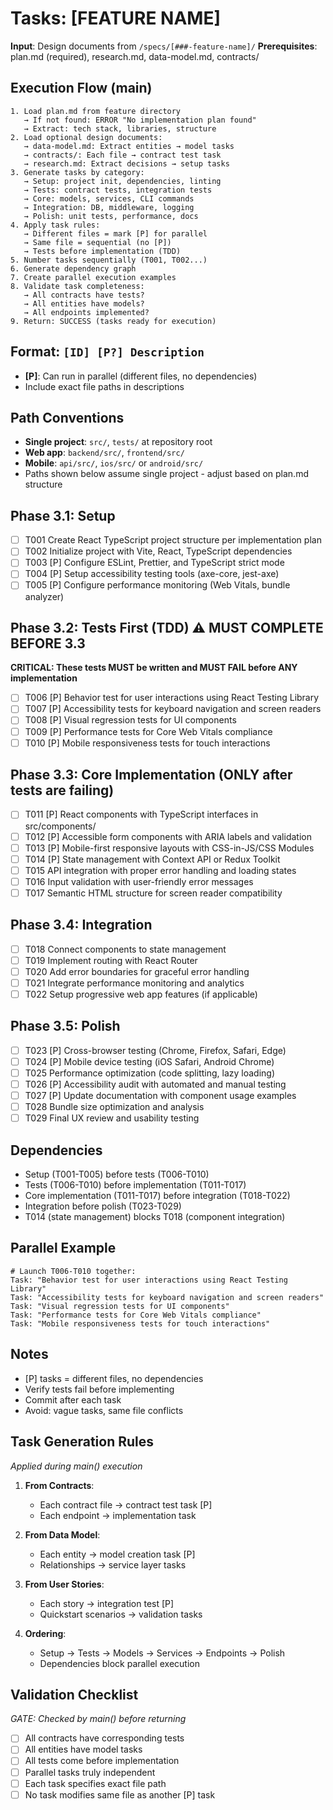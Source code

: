 # Tasks: [FEATURE NAME]

**Input**: Design documents from `/specs/[###-feature-name]/`
**Prerequisites**: plan.md (required), research.md, data-model.md, contracts/

## Execution Flow (main)
```
1. Load plan.md from feature directory
   → If not found: ERROR "No implementation plan found"
   → Extract: tech stack, libraries, structure
2. Load optional design documents:
   → data-model.md: Extract entities → model tasks
   → contracts/: Each file → contract test task
   → research.md: Extract decisions → setup tasks
3. Generate tasks by category:
   → Setup: project init, dependencies, linting
   → Tests: contract tests, integration tests
   → Core: models, services, CLI commands
   → Integration: DB, middleware, logging
   → Polish: unit tests, performance, docs
4. Apply task rules:
   → Different files = mark [P] for parallel
   → Same file = sequential (no [P])
   → Tests before implementation (TDD)
5. Number tasks sequentially (T001, T002...)
6. Generate dependency graph
7. Create parallel execution examples
8. Validate task completeness:
   → All contracts have tests?
   → All entities have models?
   → All endpoints implemented?
9. Return: SUCCESS (tasks ready for execution)
```

## Format: `[ID] [P?] Description`
- **[P]**: Can run in parallel (different files, no dependencies)
- Include exact file paths in descriptions

## Path Conventions
- **Single project**: `src/`, `tests/` at repository root
- **Web app**: `backend/src/`, `frontend/src/`
- **Mobile**: `api/src/`, `ios/src/` or `android/src/`
- Paths shown below assume single project - adjust based on plan.md structure

## Phase 3.1: Setup
- [ ] T001 Create React TypeScript project structure per implementation plan
- [ ] T002 Initialize project with Vite, React, TypeScript dependencies
- [ ] T003 [P] Configure ESLint, Prettier, and TypeScript strict mode
- [ ] T004 [P] Setup accessibility testing tools (axe-core, jest-axe)
- [ ] T005 [P] Configure performance monitoring (Web Vitals, bundle analyzer)

## Phase 3.2: Tests First (TDD) ⚠️ MUST COMPLETE BEFORE 3.3
**CRITICAL: These tests MUST be written and MUST FAIL before ANY implementation**
- [ ] T006 [P] Behavior test for user interactions using React Testing Library
- [ ] T007 [P] Accessibility tests for keyboard navigation and screen readers
- [ ] T008 [P] Visual regression tests for UI components
- [ ] T009 [P] Performance tests for Core Web Vitals compliance
- [ ] T010 [P] Mobile responsiveness tests for touch interactions

## Phase 3.3: Core Implementation (ONLY after tests are failing)
- [ ] T011 [P] React components with TypeScript interfaces in src/components/
- [ ] T012 [P] Accessible form components with ARIA labels and validation
- [ ] T013 [P] Mobile-first responsive layouts with CSS-in-JS/CSS Modules
- [ ] T014 [P] State management with Context API or Redux Toolkit
- [ ] T015 API integration with proper error handling and loading states
- [ ] T016 Input validation with user-friendly error messages
- [ ] T017 Semantic HTML structure for screen reader compatibility

## Phase 3.4: Integration
- [ ] T018 Connect components to state management
- [ ] T019 Implement routing with React Router
- [ ] T020 Add error boundaries for graceful error handling
- [ ] T021 Integrate performance monitoring and analytics
- [ ] T022 Setup progressive web app features (if applicable)

## Phase 3.5: Polish
- [ ] T023 [P] Cross-browser testing (Chrome, Firefox, Safari, Edge)
- [ ] T024 [P] Mobile device testing (iOS Safari, Android Chrome)
- [ ] T025 Performance optimization (code splitting, lazy loading)
- [ ] T026 [P] Accessibility audit with automated and manual testing
- [ ] T027 [P] Update documentation with component usage examples
- [ ] T028 Bundle size optimization and analysis
- [ ] T029 Final UX review and usability testing

## Dependencies
- Setup (T001-T005) before tests (T006-T010)
- Tests (T006-T010) before implementation (T011-T017)
- Core implementation (T011-T017) before integration (T018-T022)
- Integration before polish (T023-T029)
- T014 (state management) blocks T018 (component integration)

## Parallel Example
```
# Launch T006-T010 together:
Task: "Behavior test for user interactions using React Testing Library"
Task: "Accessibility tests for keyboard navigation and screen readers"
Task: "Visual regression tests for UI components"
Task: "Performance tests for Core Web Vitals compliance"
Task: "Mobile responsiveness tests for touch interactions"
```

## Notes
- [P] tasks = different files, no dependencies
- Verify tests fail before implementing
- Commit after each task
- Avoid: vague tasks, same file conflicts

## Task Generation Rules
*Applied during main() execution*

1. **From Contracts**:
   - Each contract file → contract test task [P]
   - Each endpoint → implementation task
   
2. **From Data Model**:
   - Each entity → model creation task [P]
   - Relationships → service layer tasks
   
3. **From User Stories**:
   - Each story → integration test [P]
   - Quickstart scenarios → validation tasks

4. **Ordering**:
   - Setup → Tests → Models → Services → Endpoints → Polish
   - Dependencies block parallel execution

## Validation Checklist
*GATE: Checked by main() before returning*

- [ ] All contracts have corresponding tests
- [ ] All entities have model tasks
- [ ] All tests come before implementation
- [ ] Parallel tasks truly independent
- [ ] Each task specifies exact file path
- [ ] No task modifies same file as another [P] task